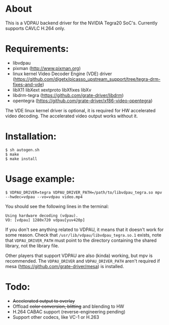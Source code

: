 # About

This is a VDPAU backend driver for the NVIDIA Tegra20 SoC's. Currently
supports CAVLC H.264 only.

# Requirements:

* libvdpau
* pixman (http://www.pixman.org)
* linux kernel Video Decoder Engine (VDE) driver (https://github.com/digetx/picasso_upstream_support/tree/tegra-drm-fixes-and-vde)
* libX11 libXext xextproto libXfixes libXv
* libdrm-tegra (https://github.com/grate-driver/libdrm)
* opentegra (https://github.com/grate-driver/xf86-video-opentegra)

The VDE linux kernel driver is optional, it is required for HW accelerated video decoding. The accelerated video output works without it.

# Installation:
```
$ sh autogen.sh
$ make
$ make install
```

# Usage example:

```
$ VDPAU_DRIVER=tegra VDPAU_DRIVER_PATH=/path/to/libvdpau_tegra.so mpv --hwdec=vdpau --vo=vdpau video.mp4
```

You should see the following lines in the terminal:
```
Using hardware decoding (vdpau).
VO: [vdpau] 1280x720 vdpau[yuv420p]
```
If you don't see anything related to VDPAU, it means that it doesn't work for some reason. Check that `/usr/lib/vdpau/libvdpau_tegra.so.1` exists, note that `VDPAU_DRIVER_PATH` must point to the directory containing the shared library, not the library file.

Other players that support VDPAU are also (kinda) working, but mpv is recommended. The `VDPAU_DRIVER` and `VDPAU_DRIVER_PATH` aren't required if mesa (https://github.com/grate-driver/mesa) is installed.

# Todo:

* ~~Accelerated output to overlay~~
* Offload ~~color conversion, blitting~~ and blending to HW
* H.264 CABAC support (reverse-engineering pending)
* Support other codecs, like VC-1 or H.263
